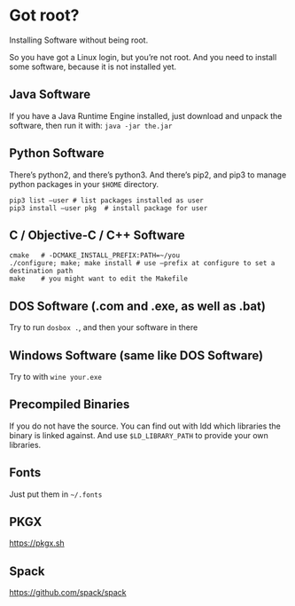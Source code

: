 # Got root?

Installing Software without being root.

So you have got a Linux login, but you’re not root. And you need to install some software, because it is not installed yet.

## Java Software
If you have a Java Runtime Engine installed, just download and unpack the software,
then run it with: `java -jar the.jar`

## Python Software
There’s python2, and there’s python3. And there’s pip2, and pip3 to manage python packages in your `$HOME` directory.
```
pip3 list —user	# list packages installed as user
pip3 install —user pkg	# install package for user
```

## C / Objective-C / C++ Software
```
cmake	# -DCMAKE_INSTALL_PREFIX:PATH=~/you
./configure; make; make install	# use —prefix at configure to set a destination path
make	# you might want to edit the Makefile
```

## DOS Software (.com and .exe, as well as .bat)
Try to run `dosbox .`, and then your software in there

## Windows Software (same like DOS Software)
Try to with `wine your.exe`

## Precompiled Binaries
If you do not have the source. You can find out with ldd which libraries the binary is linked against. And use `$LD_LIBRARY_PATH` to provide your own libraries.

## Fonts
Just put them in `~/.fonts`

## PKGX

https://pkgx.sh

## Spack

https://github.com/spack/spack
